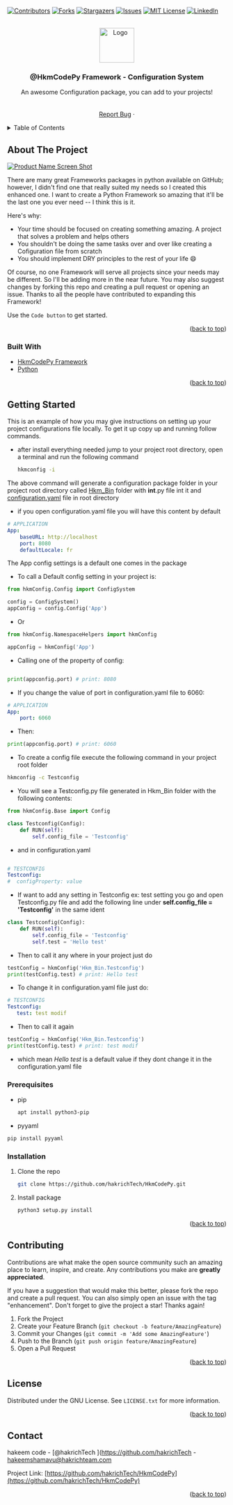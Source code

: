 <div id="top"></div>
<!--
*** Thanks for checking out the Best-README-Template. If you have a suggestion
*** that would make this better, please fork the repo and create a pull request
*** or simply open an issue with the tag "enhancement".
*** Don't forget to give the project a star!
*** Thanks again! Now go create something AMAZING! :D
-->



<!-- PROJECT SHIELDS -->
<!--
*** I'm using markdown "reference style" links for readability.
*** Reference links are enclosed in brackets [ ] instead of parentheses ( ).
*** See the bottom of this document for the declaration of the reference variables
*** for contributors-url, forks-url, etc. This is an optional, concise syntax you may use.
*** https://www.markdownguide.org/basic-syntax/#reference-style-links
-->
[![Contributors][contributors-shield]][contributors-url]
[![Forks][forks-shield]][forks-url]
[![Stargazers][stars-shield]][stars-url]
[![Issues][issues-shield]][issues-url]
[![MIT License][license-shield]][license-url]
[![LinkedIn][linkedin-shield]][linkedin-url]



<!-- PROJECT LOGO -->
<br />
<div align="center">
  <a href="https://github.com/hakrichTech?tab=repositories">
    <img src="https://hakrichnews.com/favicon.png" alt="Logo" width="80" height="80">
  </a>

  <h3 align="center">@HkmCodePy Framework - Configuration System </h3>

  <p align="center">
    An awesome Configuration package, you can add to your  projects!
    <br />
    <!-- <a href="https://github.com/othneildrew/Best-README-Template"><strong>Explore the docs »</strong></a> -->
    <br />
    <br />
    <!-- <a href="https://github.com/othneildrew/Best-README-Template">View Demo</a> -->
    <!-- · -->
    <a href="https://github.com/hakrichTech/HkmCodePy/issues">Report Bug</a>
    ·
    <!-- <a href="https://github.com/othneildrew/Best-README-Template/issues">Request Feature</a> -->
  </p>
</div>



<!-- TABLE OF CONTENTS -->
<details>
  <summary>Table of Contents</summary>
  <ol>
    <li>
      <a href="#about-the-project">About The Package</a>
      <ul>
        <li><a href="#built-with">Built With</a></li>
      </ul>
    </li>
    <li>
      <a href="#getting-started">Getting Started</a>
      <ul>
        <li><a href="#prerequisites">Prerequisites</a></li>
        <li><a href="#installation">Installation</a></li>
      </ul>
    </li>
    <li><a href="#usage">Usage</a></li>
    <li><a href="#roadmap">Roadmap</a></li>
    <li><a href="#contributing">Contributing</a></li>
    <li><a href="#license">License</a></li>
    <li><a href="#contact">Contact</a></li>
    <li><a href="#acknowledgments">Acknowledgments</a></li>
  </ol>
</details>



<!-- ABOUT THE PROJECT -->
## About The Project

[![Product Name Screen Shot][product-screenshot]](https://example.com)

There are many great Frameworks packages in python available on GitHub; however, I didn't find one that really suited my needs so I created this enhanced one. I want to create a Python Framework so amazing that it'll be the last one you ever need -- I think this is it.

Here's why:
* Your time should be focused on creating something amazing. A project that solves a problem and helps others
* You shouldn't be doing the same tasks over and over like creating a Cofiguration file from scratch
* You should implement DRY principles to the rest of your life :smile:

Of course, no one Framework will serve all projects since your needs may be different. So I'll be adding more in the near future. You may also suggest changes by forking this repo and creating a pull request or opening an issue. Thanks to all the people have contributed to expanding this Framework!

Use the `Code button` to get started.

<p align="right">(<a href="#top">back to top</a>)</p>



### Built With

<!-- This section should list any major frameworks/libraries used to bootstrap your project. Leave any add-ons/plugins for the acknowledgements section. Here are a few examples. -->

* [HkmCodePy Framework](https://python.hkmcode.com/)
* [Python](https://python.hkmcode.com/)

<p align="right">(<a href="#top">back to top</a>)</p>



<!-- GETTING STARTED -->
## Getting Started

This is an example of how you may give instructions on setting up your project configurations file locally.
To get it up copy up and running follow commands.

* after install everything needed jump to your project root directory, open a terminal and run the following command
  ```sh
  hkmconfig -i
  ```

The above command will generate a configuration package folder in your project root directory called  <a href="#">Hkm_Bin</a> folder with __int__.py file int it
and <a href="#">configuration.yaml</a> file in root directory

* if you open configuration.yaml file you will have this content by default
```yaml
# APPLICATION
App:
    baseURL: http://localhost
    port: 8080
    defaultLocale: fr
```
The App config settings is a default one comes in the package

* To call a Default config setting in your project is:
```py
from hkmConfig.Config import ConfigSystem

config = ConfigSystem()
appConfig = config.Config('App')

```
* Or

```py
from hkmConfig.NamespaceHelpers import hkmConfig

appConfig = hkmConfig('App')

```

* Calling one of the property of config:

```py

print(appconfig.port) # print: 8080

```
* If you change the value of port in configuration.yaml file to 6060:
```yaml
# APPLICATION
App:
    port: 6060
```

* Then:

```py
print(appconfig.port) # print: 6060

```

* To create a config file execute the following command in your project root folder

```sh
hkmconfig -c Testconfig
```
* You will see a Testconfig.py file generated in Hkm_Bin folder with the following contents:

```py
from hkmConfig.Base import Config

class Testconfig(Config):
    def RUN(self):
        self.config_file = 'Testconfig'

```

* and in configuration.yaml

```yaml

# TESTCONFIG
Testconfig:
#  configProperty: value
```

* If want to add any setting in Testconfig ex: test setting
  you go and open Testconfig.py file and add the following line under <strong>self.config_file = 'Testconfig'</strong> in the same ident

```py
class Testconfig(Config):
    def RUN(self):
        self.config_file = 'Testconfig'
        self.test = 'Hello test'
```

* Then to call it any where in your project just do

```py
testConfig = hkmConfig('Hkm_Bin.Testconfig')
print(testConfig.test) # print: Hello test
```

* To change it in configuration.yaml file just do:
```yaml
# TESTCONFIG
Testconfig:
   test: test modif
```

* Then to call it again 

```py
testConfig = hkmConfig('Hkm_Bin.Testconfig')
print(testConfig.test) # print: test modif
```

* which mean <em>Hello test</em> is a default value if they dont change it in the configuration.yaml file

### Prerequisites

<!-- This is an example of how to list things you need to use the software and how to install them. -->

* pip
  ```sh
  apt install python3-pip
  ```
* pyyaml
 ```sh
 pip install pyyaml
 ```

### Installation

<!-- _Below is an example of how you can instruct your audience on installing and setting up your app. This template doesn't rely on any external dependencies or services._ -->

<!-- 1. Get a free API Key at [https://example.com](https://example.com) -->
1. Clone the repo
   ```sh
   git clone https://github.com/hakrichTech/HkmCodePy.git
   ```
2. Install package
   ```sh
   python3 setup.py install
   ```
<!-- 3. Enter your API in `config.js`
   ```js
   const API_KEY = 'ENTER YOUR API';
   ``` -->

<p align="right">(<a href="#top">back to top</a>)</p>



<!-- USAGE EXAMPLES -->
<!-- ## Usage

Use this space to show useful examples of how a project can be used. Additional screenshots, code examples and demos work well in this space. You may also link to more resources.

_For more examples, please refer to the [Documentation](https://example.com)_

<p align="right">(<a href="#top">back to top</a>)</p> -->



<!-- ROADMAP -->
<!-- ## Roadmap

- [x] Add Changelog
- [x] Add back to top links
- [ ] Add Additional Templates w/ Examples
- [ ] Add "components" document to easily copy & paste sections of the readme
- [ ] Multi-language Support
    - [ ] Chinese
    - [ ] Spanish

See the [open issues](https://github.com/othneildrew/Best-README-Template/issues) for a full list of proposed features (and known issues).

<p align="right">(<a href="#top">back to top</a>)</p>
 -->


<!-- CONTRIBUTING -->
## Contributing

Contributions are what make the open source community such an amazing place to learn, inspire, and create. Any contributions you make are **greatly appreciated**.

If you have a suggestion that would make this better, please fork the repo and create a pull request. You can also simply open an issue with the tag "enhancement".
Don't forget to give the project a star! Thanks again!

1. Fork the Project
2. Create your Feature Branch (`git checkout -b feature/AmazingFeature`)
3. Commit your Changes (`git commit -m 'Add some AmazingFeature'`)
4. Push to the Branch (`git push origin feature/AmazingFeature`)
5. Open a Pull Request

<p align="right">(<a href="#top">back to top</a>)</p>



<!-- LICENSE -->
## License

Distributed under the GNU License. See `LICENSE.txt` for more information.

<p align="right">(<a href="#top">back to top</a>)</p>



<!-- CONTACT -->
## Contact

hakeem code  - [@hakrichTech ](https://github.com/hakrichTech - hakeemshamavu@hakrichteam.com

Project Link: [https://github.com/hakrichTech/HkmCodePy](https://github.com/hakrichTech/HkmCodePy)

<p align="right">(<a href="#top">back to top</a>)</p>



<!-- ACKNOWLEDGMENTS -->
<!-- ## Acknowledgments

Use this space to list resources you find helpful and would like to give credit to. I've included a few of my favorites to kick things off!

* [Choose an Open Source License](https://choosealicense.com)
* [GitHub Emoji Cheat Sheet](https://www.webpagefx.com/tools/emoji-cheat-sheet)
* [Malven's Flexbox Cheatsheet](https://flexbox.malven.co/)
* [Malven's Grid Cheatsheet](https://grid.malven.co/)
* [Img Shields](https://shields.io)
* [GitHub Pages](https://pages.github.com)
* [Font Awesome](https://fontawesome.com)
* [React Icons](https://react-icons.github.io/react-icons/search)

<p align="right">(<a href="#top">back to top</a>)</p>
 -->


<!-- MARKDOWN LINKS & IMAGES -->
<!-- https://www.markdownguide.org/basic-syntax/#reference-style-links -->
[contributors-shield]: https://img.shields.io/github/contributors/othneildrew/Best-README-Template.svg?style=for-the-badge
[contributors-url]: https://github.com/othneildrew/Best-README-Template/graphs/contributors
[forks-shield]: https://img.shields.io/github/forks/othneildrew/Best-README-Template.svg?style=for-the-badge
[forks-url]: https://github.com/othneildrew/Best-README-Template/network/members
[stars-shield]: https://img.shields.io/github/stars/othneildrew/Best-README-Template.svg?style=for-the-badge
[stars-url]: https://github.com/othneildrew/Best-README-Template/stargazers
[issues-shield]: https://img.shields.io/github/issues/othneildrew/Best-README-Template.svg?style=for-the-badge
[issues-url]: https://github.com/othneildrew/Best-README-Template/issues
[license-shield]: https://img.shields.io/github/license/othneildrew/Best-README-Template.svg?style=for-the-badge
[license-url]: https://github.com/othneildrew/Best-README-Template/blob/master/LICENSE.txt
[linkedin-shield]: https://img.shields.io/badge/-LinkedIn-black.svg?style=for-the-badge&logo=linkedin&colorB=555
[linkedin-url]: https://linkedin.com/in/othneildrew
[product-screenshot]: images/screenshot.png 
